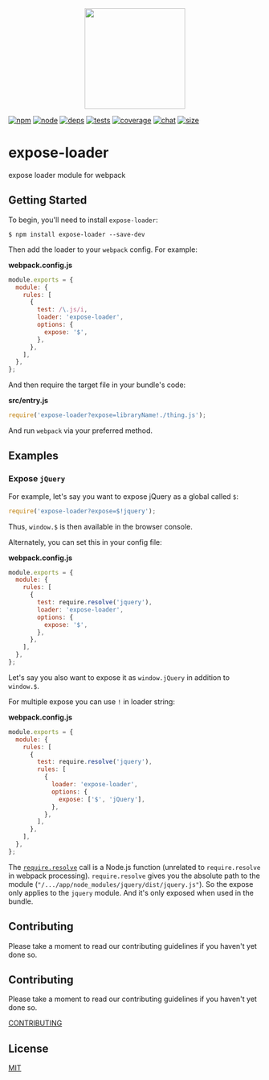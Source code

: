 <div align="center">
  <a href="https://github.com/webpack/webpack">
    <img width="200" height="200" src="https://webpack.js.org/assets/icon-square-big.svg">
  </a>
</div>

[![npm][npm]][npm-url]
[![node][node]][node-url]
[![deps][deps]][deps-url]
[![tests][tests]][tests-url]
[![coverage][cover]][cover-url]
[![chat][chat]][chat-url]
[![size][size]][size-url]

# expose-loader

expose loader module for webpack

## Getting Started

To begin, you'll need to install `expose-loader`:

```console
$ npm install expose-loader --save-dev
```

Then add the loader to your `webpack` config. For example:

**webpack.config.js**

```js
module.exports = {
  module: {
    rules: [
      {
        test: /\.js/i,
        loader: 'expose-loader',
        options: {
          expose: '$',
        },
      },
    ],
  },
};
```

And then require the target file in your bundle's code:

**src/entry.js**

```js
require('expose-loader?expose=libraryName!./thing.js');
```

And run `webpack` via your preferred method.

## Examples

### Expose `jQuery`

For example, let's say you want to expose jQuery as a global called `$`:

```js
require('expose-loader?expose=$!jquery');
```

Thus, `window.$` is then available in the browser console.

Alternately, you can set this in your config file:

**webpack.config.js**

```js
module.exports = {
  module: {
    rules: [
      {
        test: require.resolve('jquery'),
        loader: 'expose-loader',
        options: {
          expose: '$',
        },
      },
    ],
  },
};
```

Let's say you also want to expose it as `window.jQuery` in addition to `window.$`.

For multiple expose you can use `!` in loader string:

**webpack.config.js**

```js
module.exports = {
  module: {
    rules: [
      {
        test: require.resolve('jquery'),
        rules: [
          {
            loader: 'expose-loader',
            options: {
              expose: ['$', 'jQuery'],
            },
          },
        ],
      },
    ],
  },
};
```

The [`require.resolve`](https://nodejs.org/api/modules.html#modules_require_resolve_request_options) call is a Node.js function (unrelated to `require.resolve` in webpack processing).
`require.resolve` gives you the absolute path to the module (`"/.../app/node_modules/jquery/dist/jquery.js"`).
So the expose only applies to the `jquery` module. And it's only exposed when used in the bundle.

## Contributing

Please take a moment to read our contributing guidelines if you haven't yet done so.

## Contributing

Please take a moment to read our contributing guidelines if you haven't yet done so.

[CONTRIBUTING](./.github/CONTRIBUTING.md)

## License

[MIT](./LICENSE)

[npm]: https://img.shields.io/npm/v/expose-loader.svg
[npm-url]: https://npmjs.com/package/expose-loader
[node]: https://img.shields.io/node/v/expose-loader.svg
[node-url]: https://nodejs.org
[deps]: https://david-dm.org/webpack-contrib/expose-loader.svg
[deps-url]: https://david-dm.org/webpack-contrib/expose-loader
[tests]: https://github.com/webpack-contrib/expose-loader/workflows/expose-loader/badge.svg
[tests-url]: https://github.com/webpack-contrib/expose-loader/actions
[cover]: https://codecov.io/gh/webpack-contrib/expose-loader/branch/master/graph/badge.svg
[cover-url]: https://codecov.io/gh/webpack-contrib/expose-loader
[chat]: https://badges.gitter.im/webpack/webpack.svg
[chat-url]: https://gitter.im/webpack/webpack
[size]: https://packagephobia.now.sh/badge?p=expose-loader
[size-url]: https://packagephobia.now.sh/result?p=expose-loader
